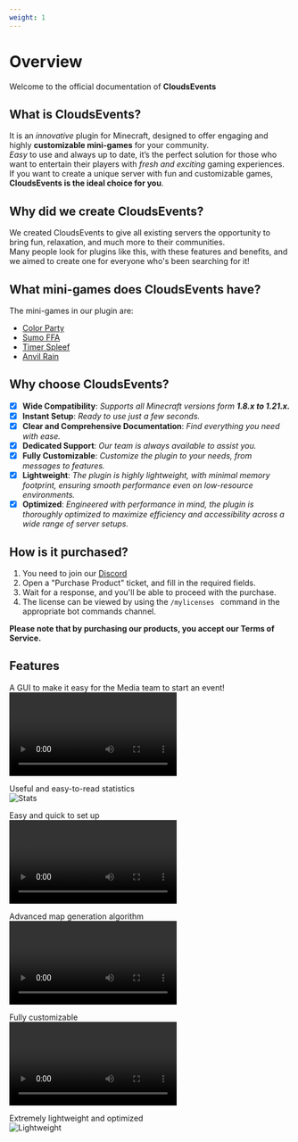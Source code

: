 ```yaml
---
weight: 1
---
```

# Overview

Welcome to the official documentation of <b>CloudsEvents</b>

## What is CloudsEvents? 
It is an <i>innovative</i> plugin for Minecraft, designed to offer engaging and highly <b>customizable mini-games</b> for your community.<br>
<i>Easy</i> to use and always up to date, it’s the perfect solution for those who want to entertain their players with <i>fresh and exciting</i> gaming experiences.<br>
If you want to create a unique server with fun and customizable games, <b>CloudsEvents is the ideal choice for you</b>.

## Why did we create CloudsEvents?
We created CloudsEvents to give all existing servers the opportunity to bring fun, relaxation, and much more to their communities.<br>
Many people look for plugins like this, with these features and benefits, and we aimed to create one for everyone who's been searching for it!

## What mini-games does CloudsEvents have?
The mini-games in our plugin are: 

* [Color Party](gamemode.md/#color-party)
* [Sumo FFA](gamemode.md/#sumo-ffa)
* [Timer Spleef](gamemode.md/#timer-spleef)
* [Anvil Rain](gamemode.md/#anvil-rain)

## Why choose CloudsEvents?
- [x] <b>Wide Compatibility</b>: <i>Supports all Minecraft versions form <b>1.8.x to 1.21.x.</b></i>
- [x] <b>Instant Setup</b>: <i>Ready to use just a few seconds.</i>
- [x] <b>Clear and Comprehensive Documentation</b>: <i>Find everything you need with ease.</i>
- [x] <b>Dedicated Support</b>: <i>Our team is always available to assist you.</i>
- [x] <b>Fully Customizable</b>: <i>Customize the plugin to your needs, from messages to features.</i>
- [x] <b>Lightweight</b>: <i>The plugin is highly lightweight, with minimal memory footprint, ensuring smooth performance even on low-resource environments.</i>
- [x] <b>Optimized</b>: <i>Engineered with performance in mind, the plugin is thoroughly optimized to maximize efficiency and accessibility across a wide range of server setups.</i>

## How is it purchased?
1. You need to join our [Discord](https://discord.clouds-studios.com/)
2. Open a "Purchase Product" ticket, and fill in the required fields. 
3. Wait for a response, and you'll be able to proceed with the purchase. 
4. The license can be viewed by using the `/mylicenses ` command in the appropriate bot commands channel.

<b>Please note that by purchasing our products, you accept our Terms of Service.</b>

## Features
A GUI to make it easy for the Media team to start an event!<br>
![GUI](https://i.imgur.com/X92QPrV.mp4)

Useful and easy-to-read statistics<br>
![Stats](https://i.imgur.com/jGdL6FH.png)

Easy and quick to set up<br>
![AssistedSetup](https://i.imgur.com/qMPpGQZ.mp4)

Advanced map generation algorithm<br>
![OptimizedAlgotirhm](https://i.imgur.com/21uqthG.mp4)

Fully customizable<br>
![Customizable](https://i.imgur.com/lxkQCEU.mp4)

Extremely lightweight and optimized<br>
![Lightweight](https://i.imgur.com/DZqbHhq.png)